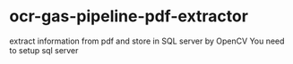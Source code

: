 # ocr-gas-pipeline-pdf-extractor
extract information from pdf and store in SQL server by OpenCV
You need to setup sql server
